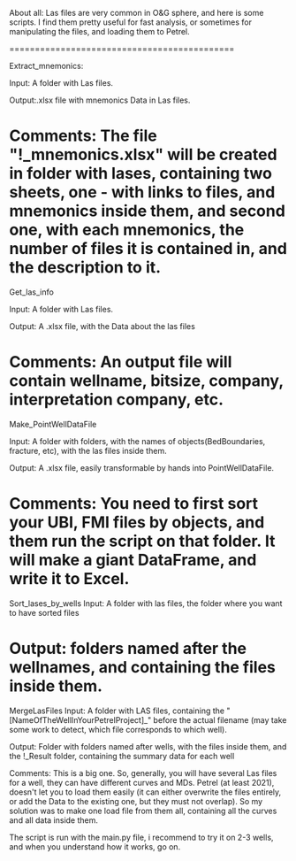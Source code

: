 About all: Las files are very common in O&G sphere, and here is some scripts. I find them pretty useful for fast analysis, or sometimes for manipulating the files, and loading them to Petrel.

============================================

Extract_mnemonics:

Input: A folder with Las files.

Output:.xlsx file with mnemonics Data in Las files.

Comments: The file "!_mnemonics.xlsx" will be created in folder with lases, containing two sheets, one - with links to files, and mnemonics inside them, and second one, with each mnemonics, the number of files it is contained in, and the description to it.
============================================

Get_las_info

Input: A folder with Las files.

Output: A .xlsx file, with the Data about the las files

Comments: An output file will contain wellname, bitsize, company, interpretation company, etc.
============================================

Make_PointWellDataFile

Input: A folder with folders, with the names of objects(BedBoundaries, fracture, etc), with the las files inside them.

Output: A .xlsx file, easily transformable by hands into PointWellDataFile.

Comments: You need to first sort your UBI, FMI files by objects, and them run the script on that folder. It will make a giant DataFrame, and write it to Excel.
============================================


Sort_lases_by_wells
Input: A folder with las files, the folder where you want to have sorted files

Output: folders named after the wellnames, and containing the files inside them.
============================================

MergeLasFiles
Input: A folder with LAS files, containing the "[NameOfTheWellInYourPetrelProject]_" before the actual filename (may take some work to detect, which file corresponds to which well).

Output: Folder with folders named after wells, with the files inside them, and the !_Result folder, containing the summary data for each well

Comments: This is a big one. So, generally, you will have several Las files for a well, they can have different curves and MDs. Petrel (at least 2021), doesn't let you to load them easily (it can either overwrite the files entirely, or add the Data to the existing one, but they must not overlap). So my solution was to make one load file from them all, containing all the curves and all data inside them.

The script is run with the main.py file, i recommend to try it on 2-3 wells, and when you understand how it works, go on.
